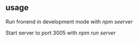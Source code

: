 ## usage

Run fronend in development mode with _npm seerver_

Start server to port 3005 with _npm run server_